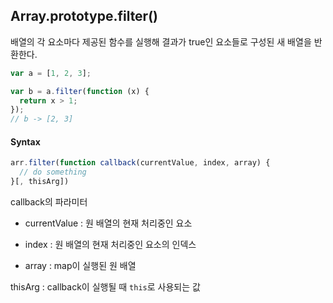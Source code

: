 ## Array.prototype.filter()

배열의 각 요소마다 제공된 함수를 실행해 결과가 true인 요소들로 구성된 새 배열을 반환한다.

```js
var a = [1, 2, 3];

var b = a.filter(function (x) {
  return x > 1;
});
// b -> [2, 3]
```
#### Syntax
```js
arr.filter(function callback(currentValue, index, array) {
  // do something
}[, thisArg])
```

callback의 파라미터

- currentValue : 원 배열의 현재 처리중인 요소

- index : 원 배열의 현재 처리중인 요소의 인덱스

- array : map이 실행된 원 배열

thisArg : callback이 실행될 때 `this`로 사용되는 값
